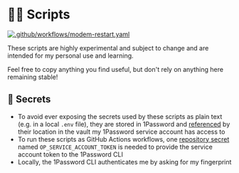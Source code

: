 # 👨‍💻 Scripts

[![.github/workflows/modem-restart.yaml](https://github.com/ooloth/scripts/actions/workflows/modem-restart.yaml/badge.svg)](https://github.com/ooloth/scripts/actions/workflows/modem-restart.yaml)

These scripts are highly experimental and subject to change and are intended for my personal use and learning.

Feel free to copy anything you find useful, but don't rely on anything here remaining stable!

## 🤫 Secrets

- To avoid ever exposing the secrets used by these scripts as plain text (e.g. in a local `.env` file), they are stored in 1Password and [referenced](https://developer.1password.com/docs/cli/secret-reference-syntax/) by their location in the vault my 1Password service account has access to
- To run these scripts as GitHub Actions workflows, one [repository secret](https://docs.github.com/en/actions/security-for-github-actions/security-guides/using-secrets-in-github-actions#creating-secrets-for-a-repository) named `OP_SERVICE_ACCOUNT_TOKEN` is needed to provide the service account token to the 1Password CLI
- Locally, the 1Password CLI authenticates me by asking for my fingerprint
